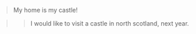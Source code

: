 <!-- internal -->


> My home is my castle!

> > I would like to visit a castle in
> > north scotland, next year.
